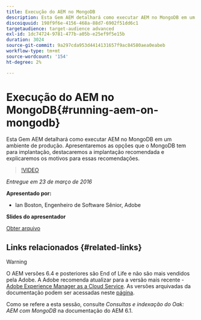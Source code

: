 ```yaml
---
title: Execução do AEM no MongoDB
description: Esta Gem AEM detalhará como executar AEM no MongoDB em um ambiente de produção. Apresentaremos as opções que o MongoDB tem para implantação, destacaremos a implantação recomendada e explicaremos os motivos para essas recomendações.
discoiquuid: 198f9f6e-4156-468a-88d7-6902f51dd6c1
targetaudience: target-audience advanced
exl-id: 1dc74724-9781-477b-a05b-e25ef9f5e15b
duration: 3024
source-git-commit: 9a297cda953d4414131657f9ac84580aea0eabeb
workflow-type: tm+mt
source-wordcount: '154'
ht-degree: 2%

---
```


# Execução do AEM no MongoDB{#running-aem-on-mongodb}

Esta Gem AEM detalhará como executar AEM no MongoDB em um ambiente de produção. Apresentaremos as opções que o MongoDB tem para implantação, destacaremos a implantação recomendada e explicaremos os motivos para essas recomendações.

>[!VIDEO](https://video.tv.adobe.com/v/19304/?quality=9)

*Entregue em 23 de março de 2016*

**Apresentado por:**

* Ian Boston, Engenheiro de Software Sênior, Adobe

**Slides do apresentador**

[Obter arquivo](assets/aem-gems-032316-onmongodb.pdf)

## Links relacionados {#related-links}

>[!WARNING]
>
>O AEM versões 6.4 e posteriores são End of Life e não são mais vendidos pela Adobe.  A Adobe recomenda atualizar para a versão mais recente - [Adobe Experience Manager as a Cloud Service](https://experienceleague.adobe.com/docs/experience-manager-cloud-service.html?lang=pt-BR).  As versões arquivadas da documentação podem ser acessadas neste [página](https://experienceleague.adobe.com/docs/experience-manager-release-information/aem-release-updates/previous-updates/aem-previous-versions.html?lang=pt-BR).
>
>Como se refere a esta sessão, consulte *Consultas e indexação do Oak: AEM com MongoDB* na documentação do AEM 6.1.

<!--
[Get back to the Overview](https://helpx.adobe.com/experience-manager/kt/eseminars/gems/aem-index.html)
-->
